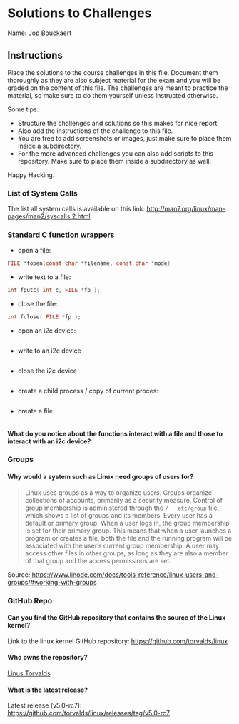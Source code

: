 # Solutions to Challenges

Name: Jop Bouckaert

## Instructions

Place the solutions to the course challenges in this file. Document them thoroughly as they are also subject material for the exam and you will be graded on the content of this file. The challenges are meant to practice the material, so make sure to do them yourself unless instructed otherwise.

Some tips:

* Structure the challenges and solutions so this makes for nice report
* Also add the instructions of the challenge to this file.
* You are free to add screenshots or images, just make sure to place them inside a subdirectory.
* For the more advanced challenges you can also add scripts to this repository. Make sure to place them inside a subdirectory as well.

Happy Hacking.

### List of System Calls

The list all system calls is available on this link:
<http://man7.org/linux/man-pages/man2/syscalls.2.html>

### Standard C function wrappers

* open a file:
```c
FILE *fopen(const char *filename, const char *mode)
```

* write text to a file:
```c
int fputc( int c, FILE *fp );
```

* close the file:
```c
int fclose( FILE *fp );
```

* open an i2c device:
```c
```

* write to an i2c device
```c
```

* close the i2c device
```c
```

* create a child process / copy of current proces:
```c
```

* create a file
```c
```

#### What do you notice about the functions interact with a file and those to interact with an i2c device?

### Groups
#### Why would a system such as Linux need groups of users for?
>Linux uses groups as a way to organize users. Groups organize collections of accounts, primarily as a security measure. Control of group membership is administered through the `/   etc/group` file, which shows a list of groups and its members. Every user has a default or primary group. When a user logs in, the group membership is set for their primary group. This means that when a user launches a program or creates a file, both the file and the running program will be associated with the user’s current group membership. A user may access other files in other groups, as long as they are also a member of that group and the access permissions are set.

Source: <https://www.linode.com/docs/tools-reference/linux-users-and-groups/#working-with-groups>

### GitHub Repo
#### Can you find the GitHub repository that contains the source of the Linux kernel?
Link to the linux kernel GitHub repository: <https://github.com/torvalds/linux>

####  Who owns the repository?
 [Linus Torvalds](https://github.com/torvalds)

#### What is the latest release?
Latest release (v5.0-rc7): <https://github.com/torvalds/linux/releases/tag/v5.0-rc7>

